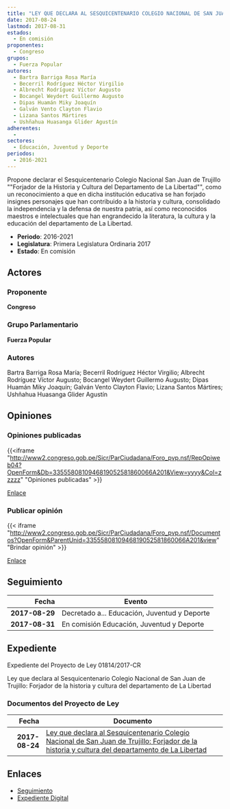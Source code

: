 ```yaml
---
title: "LEY QUE DECLARA AL SESQUICENTENARIO COLEGIO NACIONAL DE SAN JUAN DE TRUJILLO 'FORJADOR DE LA HISTORIA Y CULTURA DEL DEPARTAMENTO DE LA LIBERTAD"
date: 2017-08-24
lastmod: 2017-08-31
estados: 
  - En comisión
proponentes: 
  - Congreso
grupos: 
  - Fuerza Popular
autores: 
  - Bartra Barriga Rosa María
  - Becerril Rodríguez Héctor Virgilio
  - Albrecht Rodríguez Víctor Augusto
  - Bocangel Weydert Guillermo Augusto
  - Dipas Huamán Miky Joaquín
  - Galván Vento Clayton Flavio
  - Lizana Santos Mártires
  - Ushñahua Huasanga Glider Agustín
adherentes: 
  - 
sectores: 
  - Educación, Juventud y Deporte
periodos: 
  - 2016-2021
---
```


Propone declarar el Sesquicentenario Colegio Nacional San Juan de Trujillo ""Forjador de la Historia y Cultura del Departamento de La Libertad"", como un reconocimiento a que en dicha institución educativa se han forjado insignes personajes que han contribuido a la historia y cultura, consolidado la independencia y la defensa de nuestra patria, así como reconocidos maestros e intelectuales que han engrandecido la literatura, la cultura y la educación del departamento de La Libertad.

- **Periodo**: 2016-2021
- **Legislatura**: Primera Legislatura Ordinaria 2017
- **Estado**: En comisión

## Actores

### Proponente

**Congreso**

### Grupo Parlamentario

**Fuerza Popular**

### Autores

Bartra Barriga Rosa María; Becerril Rodríguez Héctor Virgilio; Albrecht Rodríguez Víctor Augusto; Bocangel Weydert Guillermo Augusto; Dipas Huamán Miky Joaquín; Galván Vento Clayton Flavio; Lizana Santos Mártires; Ushñahua Huasanga Glider Agustín


## Opiniones

### Opiniones publicadas

{{<iframe "http://www2.congreso.gob.pe/Sicr/ParCiudadana/Foro_pvp.nsf/RepOpiweb04?OpenForm&Db=3355580810946819052581860066A201&View=yyyy&Col=zzzzz" "Opiniones publicadas" >}}

[Enlace](http://www2.congreso.gob.pe/Sicr/ParCiudadana/Foro_pvp.nsf/RepOpiweb04?OpenForm&Db=3355580810946819052581860066A201&View=yyyy&Col=zzzzz)
### Publicar opinión

{{< iframe "http://www2.congreso.gob.pe/Sicr/ParCiudadana/Foro_pvp.nsf/Documentos?OpenForm&ParentUnid=3355580810946819052581860066A201&view" "Brindar opinión" >}}

[Enlace](http://www2.congreso.gob.pe/Sicr/ParCiudadana/Foro_pvp.nsf/Documentos?OpenForm&ParentUnid=3355580810946819052581860066A201&view)

## Seguimiento

| Fecha | Evento |
|------:|--------|
| **2017-08-29** | Decretado a... Educación, Juventud y Deporte|
| **2017-08-31** | En comisión Educación, Juventud y Deporte|


## Expediente

Expediente del Proyecto de Ley 01814/2017-CR

Ley que declara al Sesquicentenario Colegio Nacional de San Juan de Trujillo: Forjador de la historia y cultura del departamento de La Libertad


### Documentos del Proyecto de Ley

| Fecha | Documento |
|------:|--------|
| **2017-08-24** | [Ley que declara al Sesquicentenario Colegio Nacional de San Juan de Trujillo: Forjador de la historia y cultura del departamento de La Libertad](http://www.leyes.congreso.gob.pe/Documentos/2016_2021/Proyectos_de_Ley_y_de_Resoluciones_Legislativas/PL0181420170824_.pdf) |

## Enlaces 

- [Seguimiento](http://www2.congreso.gob.pe/Sicr/TraDocEstProc/CLProLey2016.nsf/f7fff46988ca05b1052578e100829cc7/d7da27ac0797962f0525818600732acd?OpenDocument)
- [Expediente Digital](http://www2.congreso.gob.pe/Sicr/TraDocEstProc/CLProLey2016.nsf/f7fff46988ca05b1052578e100829cc7/d7da27ac0797962f0525818600732acd?OpenDocument&Click=05257FB7005EB655.eb71d0cf91d8294e05256cdf006b5706/$Body/0.1C6C)

